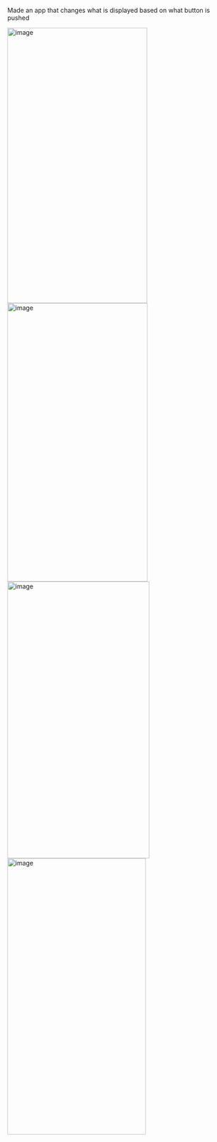 Made an app that changes what is displayed based on what button is pushed

<img width="315" height="620" alt="image" src="https://github.com/user-attachments/assets/5c9e1d79-7d5f-4062-99a7-a641d8462936" />
<img width="316" height="627" alt="image" src="https://github.com/user-attachments/assets/a721de5b-67ab-42a8-b4c2-65320f51781c" />
<img width="320" height="623" alt="image" src="https://github.com/user-attachments/assets/5506da66-d493-4721-a85a-51348a2ea566" />
<img width="312" height="622" alt="image" src="https://github.com/user-attachments/assets/c747d0f1-f75a-4555-92ea-4644b9c055f8" />
